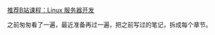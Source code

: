 [推荐B站课程：Linux 服务器开发](https://www.bilibili.com/video/BV1H4411m73W)

之前匆匆看了一遍，最近准备再过一遍，把之前写过的笔记，拆成每个章节。